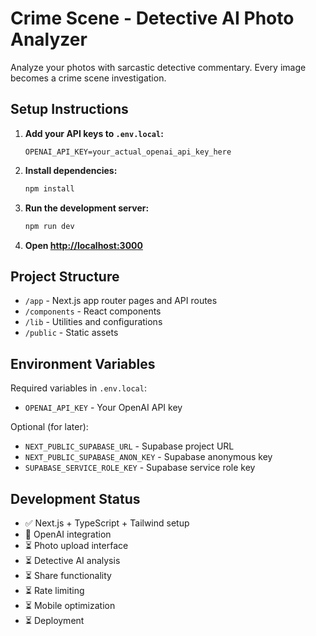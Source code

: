# Crime Scene - Detective AI Photo Analyzer

Analyze your photos with sarcastic detective commentary. Every image becomes a crime scene investigation.

## Setup Instructions

1. **Add your API keys to `.env.local`:**
   ```
   OPENAI_API_KEY=your_actual_openai_api_key_here
   ```

2. **Install dependencies:**
   ```bash
   npm install
   ```

3. **Run the development server:**
   ```bash
   npm run dev
   ```

4. **Open [http://localhost:3000](http://localhost:3000)**

## Project Structure

- `/app` - Next.js app router pages and API routes
- `/components` - React components
- `/lib` - Utilities and configurations
- `/public` - Static assets

## Environment Variables

Required variables in `.env.local`:
- `OPENAI_API_KEY` - Your OpenAI API key

Optional (for later):
- `NEXT_PUBLIC_SUPABASE_URL` - Supabase project URL
- `NEXT_PUBLIC_SUPABASE_ANON_KEY` - Supabase anonymous key
- `SUPABASE_SERVICE_ROLE_KEY` - Supabase service role key

## Development Status

- ✅ Next.js + TypeScript + Tailwind setup
- 🔄 OpenAI integration
- ⏳ Photo upload interface
- ⏳ Detective AI analysis
- ⏳ Share functionality
- ⏳ Rate limiting
- ⏳ Mobile optimization
- ⏳ Deployment